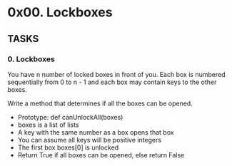 # 0x00. Lockboxes

## TASKS

### 0. Lockboxes
You have n number of locked boxes in front of you. Each box is numbered sequentially from 0 to n - 1 and each box may contain keys to the other boxes.

Write a method that determines if all the boxes can be opened.

* Prototype: def canUnlockAll(boxes)
* boxes is a list of lists
* A key with the same number as a box opens that box
* You can assume all keys will be positive integers
* The first box boxes[0] is unlocked
* Return True if all boxes can be opened, else return False
